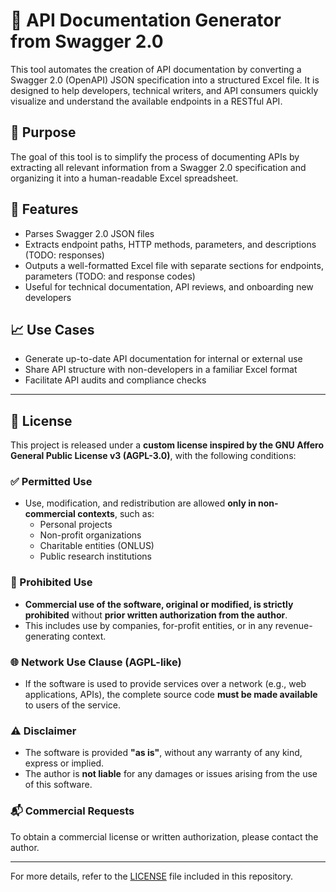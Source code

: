 # 📘 API Documentation Generator from Swagger 2.0

This tool automates the creation of API documentation by converting a Swagger 2.0 (OpenAPI) JSON specification into a structured Excel file. It is designed to help developers, technical writers, and API consumers quickly visualize and understand the available endpoints in a RESTful API.

## 🎯 Purpose

The goal of this tool is to simplify the process of documenting APIs by extracting all relevant information from a Swagger 2.0 specification and organizing it into a human-readable Excel spreadsheet.

## 🔧 Features

- Parses Swagger 2.0 JSON files  
- Extracts endpoint paths, HTTP methods, parameters, and descriptions  (TODO: responses)
- Outputs a well-formatted Excel file with separate sections for endpoints, parameters (TODO: and response codes)
- Useful for technical documentation, API reviews, and onboarding new developers

## 📈 Use Cases

- Generate up-to-date API documentation for internal or external use  
- Share API structure with non-developers in a familiar Excel format  
- Facilitate API audits and compliance checks

---


## 📄 License
This project is released under a **custom license inspired by the GNU Affero General Public License v3 (AGPL-3.0)**, with the following conditions:

### ✅ Permitted Use
- Use, modification, and redistribution are allowed **only in non-commercial contexts**, such as:
  - Personal projects
  - Non-profit organizations
  - Charitable entities (ONLUS)
  - Public research institutions

### 🚫 Prohibited Use
- **Commercial use of the software, original or modified, is strictly prohibited** without **prior written authorization from the author**.
- This includes use by companies, for-profit entities, or in any revenue-generating context.

### 🌐 Network Use Clause (AGPL-like)
- If the software is used to provide services over a network (e.g., web applications, APIs), the complete source code **must be made available** to users of the service.

### ⚠️ Disclaimer
- The software is provided **"as is"**, without any warranty of any kind, express or implied.
- The author is **not liable** for any damages or issues arising from the use of this software.

### 📬 Commercial Requests
To obtain a commercial license or written authorization, please contact the author.

---

For more details, refer to the [LICENSE](./LICENSE) file included in this repository.



